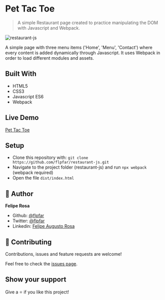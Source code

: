 # Pet Tac Toe

> A simple Restaurant page created to practice manipulating the DOM with Javascript and Webpack.

![restaurant-js](https://user-images.githubusercontent.com/15898299/86826025-85ab1380-c066-11ea-86b0-fed4a6e91ef5.png)

A simple page with three menu items ('Home', 'Menu', 'Contact') where every content is added dynamically through Javascript. It uses Webpack in order to load different modules and assets.

## Built With

- HTML5
- CSS3
- Javascript ES6
- Webpack

## Live Demo

[Pet Tac Toe](https://raw.githack.com/flpfar/tictactoe-js/feature-game/index.html)

## Setup

- Clone this repository with: `git clone https://github.com/flpfar/restaurant-js.git`
- Navigate to the project folder (restaurant-js) and run `npx webpack` (webpack required)
- Open the file `dist/index.html`

## 👤 Author

**Felipe Rosa**

- Github: [@flpfar](https://github.com/flpfar)
- Twitter: [@flpfar](https://twitter.com/flpfar)
- Linkedin: [Felipe Augusto Rosa](https://www.linkedin.com/in/felipe-augusto-rosa)

## 🤝 Contributing

Contributions, issues and feature requests are welcome!

Feel free to check the [issues page](https://github.com/flpfar/restaurant-js/issues).

## Show your support

Give a ⭐️ if you like this project!
